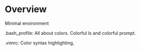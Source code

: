 Overview
========
Minimal environment

.bash_profile:  All about colors. Colorful ls and colorful prompt.

.vimrc:         Color syntax highlighting,
